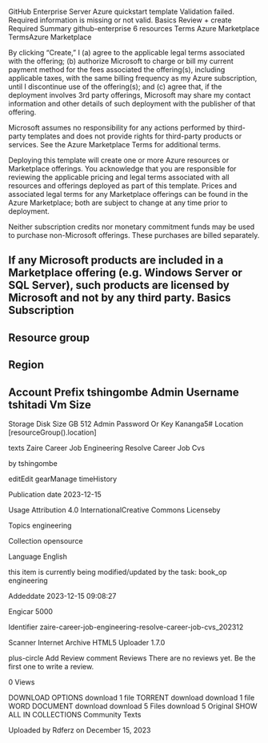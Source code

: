 GitHub Enterprise Server
Azure quickstart template
Validation failed. Required information is missing or not valid. 
Basics
Review + create
Required
Summary
github-enterprise
6 resources
Terms
Azure Marketplace TermsAzure Marketplace

By clicking “Create,” I (a) agree to the applicable legal terms associated with the offering; (b) authorize Microsoft to charge or bill my current payment method for the fees associated the offering(s), including applicable taxes, with the same billing frequency as my Azure subscription, until I discontinue use of the offering(s); and (c) agree that, if the deployment involves 3rd party offerings, Microsoft may share my contact information and other details of such deployment with the publisher of that offering.

Microsoft assumes no responsibility for any actions performed by third-party templates and does not provide rights for third-party products or services. See the Azure Marketplace Terms for additional terms.

Deploying this template will create one or more Azure resources or Marketplace offerings.  You acknowledge that you are responsible for reviewing the applicable pricing and legal terms associated with all resources and offerings deployed as part of this template.  Prices and associated legal terms for any Marketplace offerings can be found in the Azure Marketplace; both are subject to change at any time prior to deployment.

Neither subscription credits nor monetary commitment funds may be used to purchase non-Microsoft offerings. These purchases are billed separately.

If any Microsoft products are included in a Marketplace offering (e.g. Windows Server or SQL Server), such products are licensed by Microsoft and not by any third party.
Basics
Subscription
-
Resource group
-
Region
-
Account Prefix
tshingombe
Admin Username
tshitadi
Vm Size
-
Storage Disk Size GB
512
Admin Password Or Key
Kananga5#
Location
[resourceGroup().location]

texts
Zaire Career Job Engineering Resolve Career Job Cvs

by
    tshingombe


editEdit
gearManage
timeHistory

Publication date
    2023-12-15 

Usage
    Attribution 4.0 InternationalCreative Commons Licenseby

Topics
    engineering

Collection
    opensource

Language
    English

this item is currently being modified/updated by the task: book_op
engineering

Addeddate
    2023-12-15 09:08:27

Engicar
    5000

Identifier
    zaire-career-job-engineering-resolve-career-job-cvs_202312

Scanner
    Internet Archive HTML5 Uploader 1.7.0

plus-circle Add Review
comment
Reviews
There are no reviews yet. Be the first one to write a review.

0 Views

DOWNLOAD OPTIONS
download 1 file
TORRENT download
download 1 file
WORD DOCUMENT download
download 5 Files
download 5 Original
SHOW ALL
IN COLLECTIONS
Community Texts

Uploaded by
Rdferz
on December 15, 2023

